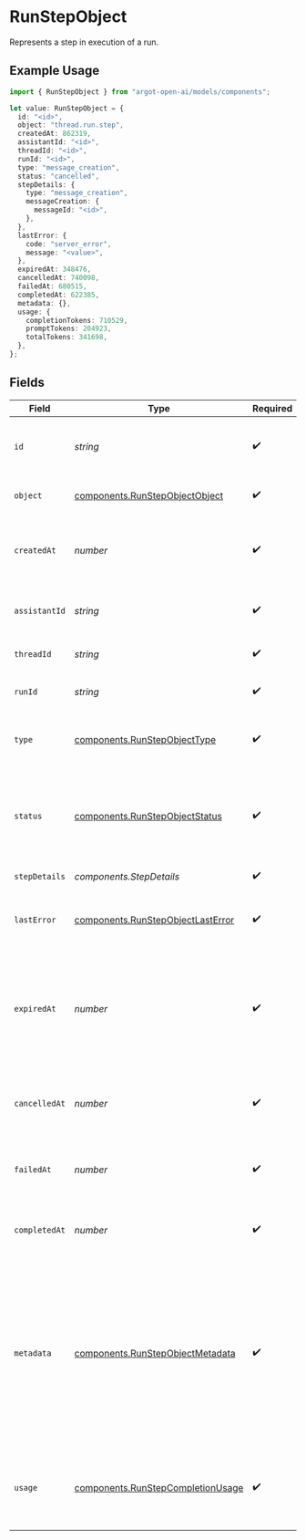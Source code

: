 # RunStepObject

Represents a step in execution of a run.


## Example Usage

```typescript
import { RunStepObject } from "argot-open-ai/models/components";

let value: RunStepObject = {
  id: "<id>",
  object: "thread.run.step",
  createdAt: 862319,
  assistantId: "<id>",
  threadId: "<id>",
  runId: "<id>",
  type: "message_creation",
  status: "cancelled",
  stepDetails: {
    type: "message_creation",
    messageCreation: {
      messageId: "<id>",
    },
  },
  lastError: {
    code: "server_error",
    message: "<value>",
  },
  expiredAt: 348476,
  cancelledAt: 740098,
  failedAt: 680515,
  completedAt: 622385,
  metadata: {},
  usage: {
    completionTokens: 710529,
    promptTokens: 204923,
    totalTokens: 341698,
  },
};
```

## Fields

| Field                                                                                                                                                                                                                                                        | Type                                                                                                                                                                                                                                                         | Required                                                                                                                                                                                                                                                     | Description                                                                                                                                                                                                                                                  |
| ------------------------------------------------------------------------------------------------------------------------------------------------------------------------------------------------------------------------------------------------------------ | ------------------------------------------------------------------------------------------------------------------------------------------------------------------------------------------------------------------------------------------------------------ | ------------------------------------------------------------------------------------------------------------------------------------------------------------------------------------------------------------------------------------------------------------ | ------------------------------------------------------------------------------------------------------------------------------------------------------------------------------------------------------------------------------------------------------------ |
| `id`                                                                                                                                                                                                                                                         | *string*                                                                                                                                                                                                                                                     | :heavy_check_mark:                                                                                                                                                                                                                                           | The identifier of the run step, which can be referenced in API endpoints.                                                                                                                                                                                    |
| `object`                                                                                                                                                                                                                                                     | [components.RunStepObjectObject](../../models/components/runstepobjectobject.md)                                                                                                                                                                             | :heavy_check_mark:                                                                                                                                                                                                                                           | The object type, which is always `thread.run.step`.                                                                                                                                                                                                          |
| `createdAt`                                                                                                                                                                                                                                                  | *number*                                                                                                                                                                                                                                                     | :heavy_check_mark:                                                                                                                                                                                                                                           | The Unix timestamp (in seconds) for when the run step was created.                                                                                                                                                                                           |
| `assistantId`                                                                                                                                                                                                                                                | *string*                                                                                                                                                                                                                                                     | :heavy_check_mark:                                                                                                                                                                                                                                           | The ID of the [assistant](/docs/api-reference/assistants) associated with the run step.                                                                                                                                                                      |
| `threadId`                                                                                                                                                                                                                                                   | *string*                                                                                                                                                                                                                                                     | :heavy_check_mark:                                                                                                                                                                                                                                           | The ID of the [thread](/docs/api-reference/threads) that was run.                                                                                                                                                                                            |
| `runId`                                                                                                                                                                                                                                                      | *string*                                                                                                                                                                                                                                                     | :heavy_check_mark:                                                                                                                                                                                                                                           | The ID of the [run](/docs/api-reference/runs) that this run step is a part of.                                                                                                                                                                               |
| `type`                                                                                                                                                                                                                                                       | [components.RunStepObjectType](../../models/components/runstepobjecttype.md)                                                                                                                                                                                 | :heavy_check_mark:                                                                                                                                                                                                                                           | The type of run step, which can be either `message_creation` or `tool_calls`.                                                                                                                                                                                |
| `status`                                                                                                                                                                                                                                                     | [components.RunStepObjectStatus](../../models/components/runstepobjectstatus.md)                                                                                                                                                                             | :heavy_check_mark:                                                                                                                                                                                                                                           | The status of the run step, which can be either `in_progress`, `cancelled`, `failed`, `completed`, or `expired`.                                                                                                                                             |
| `stepDetails`                                                                                                                                                                                                                                                | *components.StepDetails*                                                                                                                                                                                                                                     | :heavy_check_mark:                                                                                                                                                                                                                                           | The details of the run step.                                                                                                                                                                                                                                 |
| `lastError`                                                                                                                                                                                                                                                  | [components.RunStepObjectLastError](../../models/components/runstepobjectlasterror.md)                                                                                                                                                                       | :heavy_check_mark:                                                                                                                                                                                                                                           | The last error associated with this run step. Will be `null` if there are no errors.                                                                                                                                                                         |
| `expiredAt`                                                                                                                                                                                                                                                  | *number*                                                                                                                                                                                                                                                     | :heavy_check_mark:                                                                                                                                                                                                                                           | The Unix timestamp (in seconds) for when the run step expired. A step is considered expired if the parent run is expired.                                                                                                                                    |
| `cancelledAt`                                                                                                                                                                                                                                                | *number*                                                                                                                                                                                                                                                     | :heavy_check_mark:                                                                                                                                                                                                                                           | The Unix timestamp (in seconds) for when the run step was cancelled.                                                                                                                                                                                         |
| `failedAt`                                                                                                                                                                                                                                                   | *number*                                                                                                                                                                                                                                                     | :heavy_check_mark:                                                                                                                                                                                                                                           | The Unix timestamp (in seconds) for when the run step failed.                                                                                                                                                                                                |
| `completedAt`                                                                                                                                                                                                                                                | *number*                                                                                                                                                                                                                                                     | :heavy_check_mark:                                                                                                                                                                                                                                           | The Unix timestamp (in seconds) for when the run step completed.                                                                                                                                                                                             |
| `metadata`                                                                                                                                                                                                                                                   | [components.RunStepObjectMetadata](../../models/components/runstepobjectmetadata.md)                                                                                                                                                                         | :heavy_check_mark:                                                                                                                                                                                                                                           | Set of 16 key-value pairs that can be attached to an object. This can be useful for storing additional information about the object in a structured format. Keys can be a maximum of 64 characters long and values can be a maximum of 512 characters long.<br/> |
| `usage`                                                                                                                                                                                                                                                      | [components.RunStepCompletionUsage](../../models/components/runstepcompletionusage.md)                                                                                                                                                                       | :heavy_check_mark:                                                                                                                                                                                                                                           | Usage statistics related to the run step. This value will be `null` while the run step's status is `in_progress`.                                                                                                                                            |